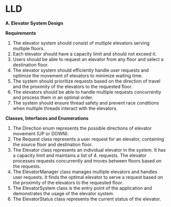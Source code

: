 # LLD

**A. Elevator System Design**

**Requirements**
1. The elevator system should consist of multiple elevators serving multiple floors.
2. Each elevator should have a capacity limit and should not exceed it.
3. Users should be able to request an elevator from any floor and select a destination floor.
4. The elevator system should efficiently handle user requests and optimize the movement of elevators to minimize waiting time.
5. The system should prioritize requests based on the direction of travel and the proximity of the elevators to the requested floor.
6. The elevators should be able to handle multiple requests concurrently and process them in an optimal order.
7. The system should ensure thread safety and prevent race conditions when multiple threads interact with the elevators.


**Classes, Interfaces and Enumerations**
1. The Direction enum represents the possible directions of elevator movement (UP or DOWN).
2. The Request class represents a user request for an elevator, containing the source floor and destination floor.
3. The Elevator class represents an individual elevator in the system. It has a capacity limit and maintains a list of 4. requests. The elevator processes requests concurrently and moves between floors based on the requests.
4. The ElevatorManager class manages multiple elevators and handles user requests. It finds the optimal elevator to serve a request based on the proximity of the elevators to the requested floor.
5. The ElevatorSystem class is the entry point of the application and demonstrates the usage of the elevator system.
6. The ElevatorStatus class represents the current status of the elevator.
